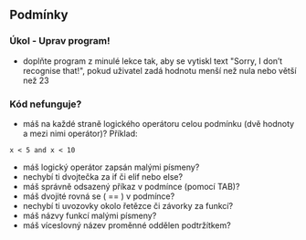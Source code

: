 ## Podmínky

### Úkol - Uprav program!

- doplňte program z minulé lekce tak, aby se vytiskl text "Sorry, I don’t recognise that!", pokud uživatel zadá hodnotu menší než nula nebo větší než 23

### Kód nefunguje? 

- máš na každé straně logického operátoru celou podmínku (dvě hodnoty a mezi nimi operátor)? Příklad:
```
x < 5 and x < 10
```
- máš logický operátor zapsán malými písmeny?
- nechybí ti dvojtečka za if či elif  nebo else?
- máš správně odsazený příkaz v podmínce (pomocí TAB)?
- máš dvojité rovná se ( == )  v podmínce?
- nechybí ti uvozovky okolo řetězce či závorky za funkcí?
- máš názvy funkcí malými písmeny?
- máš víceslovný název proměnné oddělen podtržítkem?